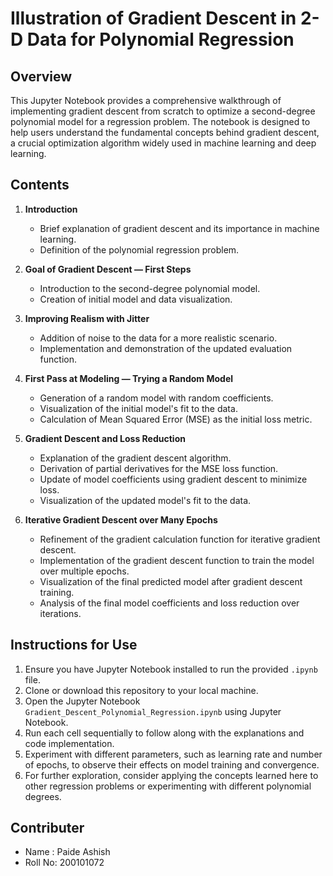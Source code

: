 # Illustration of Gradient Descent in 2-D Data for Polynomial Regression

## Overview
This Jupyter Notebook provides a comprehensive walkthrough of implementing gradient descent from scratch to optimize a second-degree polynomial model for a regression problem. The notebook is designed to help users understand the fundamental concepts behind gradient descent, a crucial optimization algorithm widely used in machine learning and deep learning.

## Contents
1. **Introduction**
    - Brief explanation of gradient descent and its importance in machine learning.
    - Definition of the polynomial regression problem.

2. **Goal of Gradient Descent — First Steps**
    - Introduction to the second-degree polynomial model.
    - Creation of initial model and data visualization.

3. **Improving Realism with Jitter**
    - Addition of noise to the data for a more realistic scenario.
    - Implementation and demonstration of the updated evaluation function.

4. **First Pass at Modeling — Trying a Random Model**
    - Generation of a random model with random coefficients.
    - Visualization of the initial model's fit to the data.
    - Calculation of Mean Squared Error (MSE) as the initial loss metric.

5. **Gradient Descent and Loss Reduction**
    - Explanation of the gradient descent algorithm.
    - Derivation of partial derivatives for the MSE loss function.
    - Update of model coefficients using gradient descent to minimize loss.
    - Visualization of the updated model's fit to the data.

6. **Iterative Gradient Descent over Many Epochs**
    - Refinement of the gradient calculation function for iterative gradient descent.
    - Implementation of the gradient descent function to train the model over multiple epochs.
    - Visualization of the final predicted model after gradient descent training.
    - Analysis of the final model coefficients and loss reduction over iterations.

## Instructions for Use
1. Ensure you have Jupyter Notebook installed to run the provided `.ipynb` file.
2. Clone or download this repository to your local machine.
3. Open the Jupyter Notebook `Gradient_Descent_Polynomial_Regression.ipynb` using Jupyter Notebook.
4. Run each cell sequentially to follow along with the explanations and code implementation.
5. Experiment with different parameters, such as learning rate and number of epochs, to observe their effects on model training and convergence.
6. For further exploration, consider applying the concepts learned here to other regression problems or experimenting with different polynomial degrees.

## Contributer
- Name   : Paide Ashish
- Roll No: 200101072
